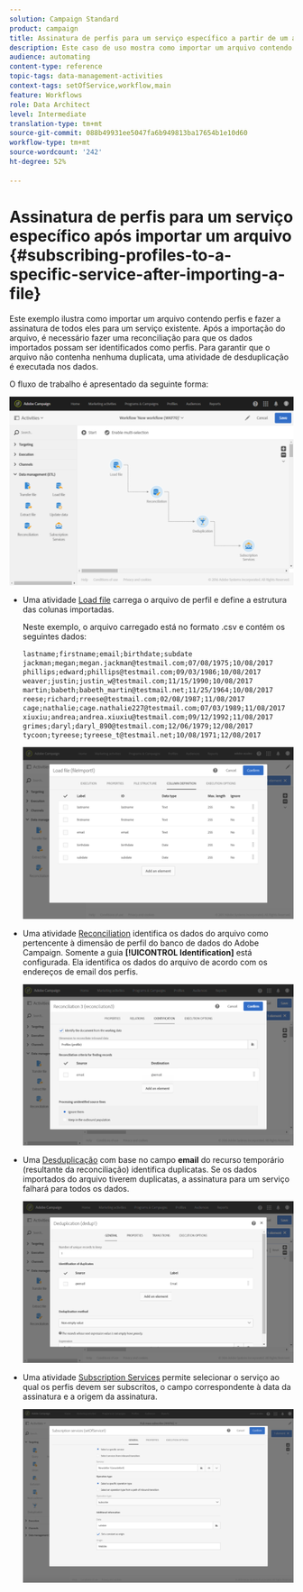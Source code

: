 ```yaml
---
solution: Campaign Standard
product: campaign
title: Assinatura de perfis para um serviço específico a partir de um arquivo
description: Este caso de uso mostra como importar um arquivo contendo perfis e assiná-los a um serviço existente.
audience: automating
content-type: reference
topic-tags: data-management-activities
context-tags: setOfService,workflow,main
feature: Workflows
role: Data Architect
level: Intermediate
translation-type: tm+mt
source-git-commit: 088b49931ee5047fa6b949813ba17654b1e10d60
workflow-type: tm+mt
source-wordcount: '242'
ht-degree: 52%

---
```



# Assinatura de perfis para um serviço específico após importar um arquivo {#subscribing-profiles-to-a-specific-service-after-importing-a-file}

Este exemplo ilustra como importar um arquivo contendo perfis e fazer a assinatura de todos eles para um serviço existente. Após a importação do arquivo, é necessário fazer uma reconciliação para que os dados importados possam ser identificados como perfis. Para garantir que o arquivo não contenha nenhuma duplicata, uma atividade de desduplicação é executada nos dados.

O fluxo de trabalho é apresentado da seguinte forma:

![](assets/subscription_activity_example1.png)

* Uma atividade [Load file](../../automating/using/load-file.md) carrega o arquivo de perfil e define a estrutura das colunas importadas.

   Neste exemplo, o arquivo carregado está no formato .csv e contém os seguintes dados:

   ```
   lastname;firstname;email;birthdate;subdate
   jackman;megan;megan.jackman@testmail.com;07/08/1975;10/08/2017
   phillips;edward;phillips@testmail.com;09/03/1986;10/08/2017
   weaver;justin;justin_w@testmail.com;11/15/1990;10/08/2017
   martin;babeth;babeth_martin@testmail.net;11/25/1964;10/08/2017
   reese;richard;rreese@testmail.com;02/08/1987;11/08/2017
   cage;nathalie;cage.nathalie227@testmail.com;07/03/1989;11/08/2017
   xiuxiu;andrea;andrea.xiuxiu@testmail.com;09/12/1992;11/08/2017
   grimes;daryl;daryl_890@testmail.com;12/06/1979;12/08/2017
   tycoon;tyreese;tyreese_t@testmail.net;10/08/1971;12/08/2017
   ```

   ![](assets/subscription_activity_example2.png)

* Uma atividade [Reconciliation](../../automating/using/reconciliation.md) identifica os dados do arquivo como pertencente à dimensão de perfil do banco de dados do Adobe Campaign. Somente a guia **[!UICONTROL Identification]** está configurada. Ela identifica os dados do arquivo de acordo com os endereços de email dos perfis.

   ![](assets/subscription_activity_example3.png)

* Uma [Desduplicação](../../automating/using/deduplication.md) com base no campo **email** do recurso temporário (resultante da reconciliação) identifica duplicatas. Se os dados importados do arquivo tiverem duplicatas, a assinatura para um serviço falhará para todos os dados.

   ![](assets/subscription_activity_example5.png)

* Uma atividade [Subscription Services](../../automating/using/subscription-services.md) permite selecionar o serviço ao qual os perfis devem ser subscritos, o campo correspondente à data da assinatura e a origem da assinatura.

   ![](assets/subscription_activity_example4.png)
